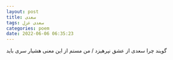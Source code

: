 ```yaml
---
layout: post
title: سعدی
tags: سعدی غزل
categories: poem
date: 2022-06-06 06:35:23
---
```


گویند چرا سعدی از عشق نپرهیزد / من مستم از این معنی هشیار سری باید
